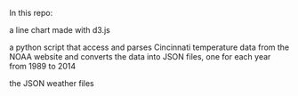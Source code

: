 In this repo:

a line chart made with d3.js 

a python script that access and parses Cincinnati temperature data from the NOAA website and converts the data into JSON files, one for each year from 1989 to 2014

the JSON weather files